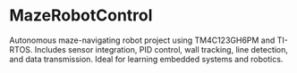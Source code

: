 # MazeRobotControl
Autonomous maze-navigating robot project using TM4C123GH6PM and TI-RTOS. Includes sensor integration, PID control, wall tracking, line detection, and data transmission. Ideal for learning embedded systems and robotics.
